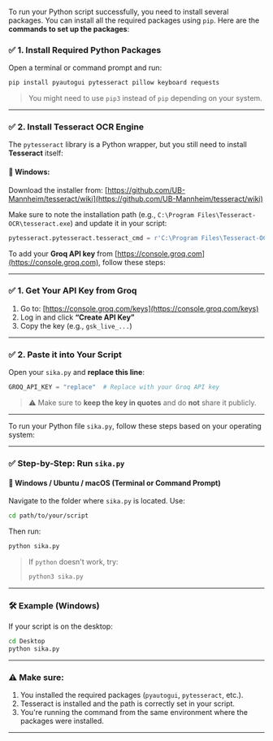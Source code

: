 To run your Python script successfully, you need to install several packages. You can install all the required packages using `pip`. Here are the **commands to set up the packages**:

### ✅ 1. Install Required Python Packages

Open a terminal or command prompt and run:

```bash
pip install pyautogui pytesseract pillow keyboard requests
```

> You might need to use `pip3` instead of `pip` depending on your system.

---

### ✅ 2. Install Tesseract OCR Engine

The `pytesseract` library is a Python wrapper, but you still need to install **Tesseract** itself:

#### 🔹 Windows:

Download the installer from:
[https://github.com/UB-Mannheim/tesseract/wiki](https://github.com/UB-Mannheim/tesseract/wiki)

Make sure to note the installation path (e.g., `C:\Program Files\Tesseract-OCR\tesseract.exe`) and update it in your script:

```python
pytesseract.pytesseract.tesseract_cmd = r'C:\Program Files\Tesseract-OCR\tesseract.exe'
```

To add your **Groq API key** from [https://console.groq.com](https://console.groq.com), follow these steps:

---

### ✅ **1. Get Your API Key from Groq**

1. Go to: [https://console.groq.com/keys](https://console.groq.com/keys)
2. Log in and click **“Create API Key”**
3. Copy the key (e.g., `gsk_live_...`)

---

### ✅ **2. Paste it into Your Script**

Open your `sika.py` and **replace this line**:

```python
GROQ_API_KEY = "replace"  # Replace with your Groq API key
```



> ⚠️ Make sure to **keep the key in quotes** and do **not** share it publicly.

---





To run your Python file `sika.py`, follow these steps based on your operating system:

---

### ✅ **Step-by-Step: Run `sika.py`**

#### 🔹 **Windows / Ubuntu / macOS (Terminal or Command Prompt)**

Navigate to the folder where `sika.py` is located. Use:

```bash
cd path/to/your/script
```

Then run:

```bash
python sika.py
```

> If `python` doesn't work, try:
>
> ```bash
> python3 sika.py
> ```

---

### 🛠️ **Example** (Windows)

If your script is on the desktop:

```bash
cd Desktop
python sika.py
```

---

### ⚠️ **Make sure:**

1. You installed the required packages (`pyautogui`, `pytesseract`, etc.).
2. Tesseract is installed and the path is correctly set in your script.
3. You're running the command from the same environment where the packages were installed.

---



